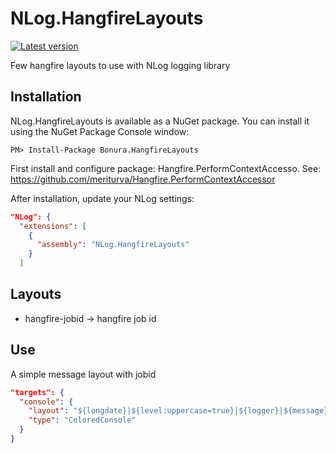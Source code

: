 # NLog.HangfireLayouts

[![Latest version](https://img.shields.io/nuget/v/Bonura.HangfireLayouts.svg)](https://www.nuget.org/packages?q=Bonura.HangfireLayouts)

Few hangfire layouts to use with NLog logging library

Installation
-------------

NLog.HangfireLayouts is available as a NuGet package. You can install it using the NuGet Package Console window:

```
PM> Install-Package Bonura.HangfireLayouts
```

First install and configure package: Hangfire.PerformContextAccesso. See: https://github.com/meriturva/Hangfire.PerformContextAccessor

After installation, update your NLog settings:

```json
"NLog": {
  "extensions": [
    {
      "assembly": "NLog.HangfireLayouts"
    }
  ]
```

Layouts
-------------
* hangfire-jobid -> hangfire job id

Use
-------------
A simple message layout with jobid


```json
"targets": {
  "console": {
    "layout": "${longdate}|${level:uppercase=true}|${logger}|${message}|${hangfire-jobid}|${exception:format=toString}",
    "type": "ColoredConsole"
  }
}
```
